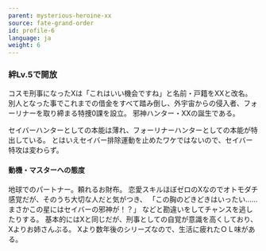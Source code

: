 ```yaml
---
parent: mysterious-heroine-xx
source: fate-grand-order
id: profile-6
language: ja
weight: 6
---
```


### 絆Lv.5で開放

コスモ刑事になったXは「これはいい機会ですね」と名前・戸籍をXXと改名。
別人となった事でこれまでの借金をすべて踏み倒し、外宇宙からの侵入者、フォーリナーを取り締まる特捜0課を設立。
邪神ハンター・XXの誕生である。

セイバーハンターとしての本能は薄れ、フォーリナーハンターとしての本能が特出している。
とはいえセイバー排除運動を止めたワケではないので、セイバー特攻は変わらず。

#### 動機・マスターへの態度

地球でのパートナー。頼れるお財布。
恋愛スキルほぼゼロのXなのでオトモダチ感覚だが、そのうち大切な人だと気がつき、
「この胸のどきどきはいったい……まさかこの星にはセイバーの邪神が！？」
などと勘違いをしてチャンスを逃したりする。
基本的にはXと同じだが、刑事としての自覚が意識を高くしており、Xよりお姉さんぶる。
Xより数年後のシリーズなので、生活に疲れたＯＬ味がある。
